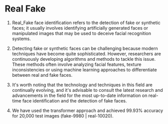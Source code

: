 # Real Fake
1. Real_Fake face identification refers to the detection of fake or synthetic faces; it usually involves identifying artificially generated faces or manipulated images that may be used to deceive facial recognition systems.

2. Detecting fake or synthetic faces can be challenging because modern techniques have become quite sophisticated. However, researchers are continuously developing algorithms and methods to tackle this issue. These methods often involve analyzing facial features, texture inconsistencies or using machine learning approaches to differentiate between real and fake faces.

3. It's worth noting that the technology and techniques in this field are continually evolving, and it's advisable to consult the latest research and advancements in the field for the most up-to-date information on real-time face identification and the detection of fake faces.

4. We have used the transformer approach and achieved 99.93% accuracy for 20,000 test images (fake-9980 | real-10020).
